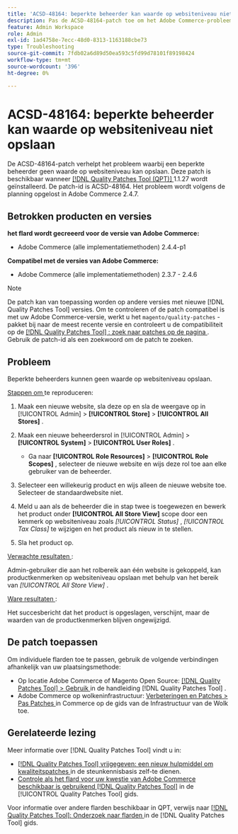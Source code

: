 ```yaml
---
title: 'ACSD-48164: beperkte beheerder kan waarde op websiteniveau niet opslaan'
description: Pas de ACSD-48164-patch toe om het Adobe Commerce-probleem op te lossen, waarbij een beperkte beheerder geen waarde op websiteniveau kan opslaan.
feature: Admin Workspace
role: Admin
exl-id: 1ad4758e-7ecc-48d0-8313-1163188cbe73
type: Troubleshooting
source-git-commit: 7fdb02a6d89d50ea593c5fd99d78101f89198424
workflow-type: tm+mt
source-wordcount: '396'
ht-degree: 0%

---
```


# ACSD-48164: beperkte beheerder kan waarde op websiteniveau niet opslaan

De ACSD-48164-patch verhelpt het probleem waarbij een beperkte beheerder geen waarde op websiteniveau kan opslaan. Deze patch is beschikbaar wanneer [[!DNL Quality Patches Tool (QPT)] ](https://experienceleague.adobe.com/en/docs/commerce-operations/tools/quality-patches-tool/quality-patches-tool-to-self-serve-quality-patches) 1.1.27 wordt geïnstalleerd. De patch-id is ACSD-48164. Het probleem wordt volgens de planning opgelost in Adobe Commerce 2.4.7.

## Betrokken producten en versies

**het flard wordt gecreeerd voor de versie van Adobe Commerce:**

* Adobe Commerce (alle implementatiemethoden) 2.4.4-p1

**Compatibel met de versies van Adobe Commerce:**

* Adobe Commerce (alle implementatiemethoden) 2.3.7 - 2.4.6

>[!NOTE]
>
>De patch kan van toepassing worden op andere versies met nieuwe [!DNL Quality Patches Tool] versies. Om te controleren of de patch compatibel is met uw Adobe Commerce-versie, werkt u het `magento/quality-patches` -pakket bij naar de meest recente versie en controleert u de compatibiliteit op de [[!DNL Quality Patches Tool] : zoek naar patches op de pagina ](https://experienceleague.adobe.com/tools/commerce-quality-patches/index.html) . Gebruik de patch-id als een zoekwoord om de patch te zoeken.

## Probleem

Beperkte beheerders kunnen geen waarde op websiteniveau opslaan.

<u> Stappen om </u> te reproduceren:

1. Maak een nieuwe website, sla deze op en sla de weergave op in [!UICONTROL Admin] > **[!UICONTROL Store]** > **[!UICONTROL All Stores]** .
1. Maak een nieuwe beheerdersrol in [!UICONTROL Admin] > **[!UICONTROL System]** > **[!UICONTROL User Roles]** .

   * Ga naar **[!UICONTROL Role Resources]** > **[!UICONTROL Role Scopes]** , selecteer de nieuwe website en wijs deze rol toe aan elke gebruiker van de beheerder.

1. Selecteer een willekeurig product en wijs alleen de nieuwe website toe. Selecteer de standaardwebsite niet.
1. Meld u aan als de beheerder die in stap twee is toegewezen en bewerk het product onder **[!UICONTROL All Store View]** scope door een kenmerk op websiteniveau zoals *[!UICONTROL Status]* , *[!UICONTROL Tax Class]* te wijzigen en het product als nieuw in te stellen.
1. Sla het product op.

<u> Verwachte resultaten </u>:

Admin-gebruiker die aan het rolbereik aan één website is gekoppeld, kan productkenmerken op websiteniveau opslaan met behulp van het bereik van *[!UICONTROL All Store View]* .

<u> Ware resultaten </u>:

Het succesbericht dat het product is opgeslagen, verschijnt, maar de waarden van de productkenmerken blijven ongewijzigd.

## De patch toepassen

Om individuele flarden toe te passen, gebruik de volgende verbindingen afhankelijk van uw plaatsingsmethode:

* Op locatie Adobe Commerce of Magento Open Source: [[!DNL Quality Patches Tool] > Gebruik ](/help/tools/quality-patches-tool/usage.md) in de handleiding [!DNL Quality Patches Tool] .
* Adobe Commerce op wolkeninfrastructuur: [ Verbeteringen en Patches > Pas Patches ](https://experienceleague.adobe.com/docs/commerce-cloud-service/user-guide/develop/upgrade/apply-patches.html) in Commerce op de gids van de Infrastructuur van de Wolk toe.

## Gerelateerde lezing

Meer informatie over [!DNL Quality Patches Tool] vindt u in:

* [[!DNL Quality Patches Tool]  vrijgegeven: een nieuw hulpmiddel om kwaliteitspatches ](https://experienceleague.adobe.com/en/docs/commerce-operations/tools/quality-patches-tool/quality-patches-tool-to-self-serve-quality-patches) in de steunkennisbasis zelf-te dienen.
* [ Controle als het flard voor uw kwestie van Adobe Commerce beschikbaar is gebruikend  [!DNL Quality Patches Tool]](/help/tools/quality-patches-tool/patches-available-in-qpt/check-patch-for-magento-issue-with-magento-quality-patches.md) in de [!UICONTROL Quality Patches Tool] gids.


Voor informatie over andere flarden beschikbaar in QPT, verwijs naar [[!DNL Quality Patches Tool]: Onderzoek naar flarden ](https://experienceleague.adobe.com/tools/commerce-quality-patches/index.html) in de [!DNL Quality Patches Tool] gids.
